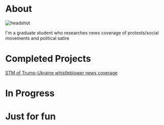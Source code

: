 # About
![headshot](https://user-images.githubusercontent.com/20567219/83838299-69f6cb00-a6be-11ea-8837-0fca03f6d9f4.png)

I'm a graduate student who researches news coverage of protests/social movements and political satire


# Completed Projects

[STM of Trump-Ukraine whistleblower news coverage](https://luisloya.github.io/whistleblowing)

# In Progress


# Just for fun
